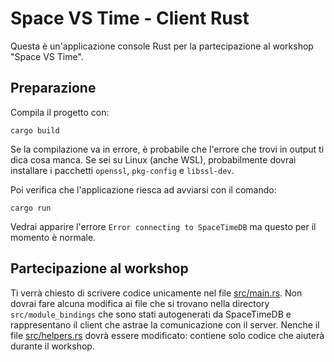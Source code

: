 # Space VS Time - Client Rust

Questa è un'applicazione console Rust per la partecipazione al workshop "Space VS Time".

## Preparazione
Compila il progetto con:

```
cargo build
```

Se la compilazione va in errore, è probabile che l'errore che trovi in output ti dica cosa manca. Se sei su Linux (anche WSL), probabilmente dovrai installare i pacchetti `openssl`,  `pkg-config` e `libssl-dev`.

Poi verifica che l'applicazione riesca ad avviarsi con il comando:

```
cargo run
```

Vedrai apparire l'errore `Error connecting to SpaceTimeDB` ma questo per il momento è normale.

## Partecipazione al workshop
Ti verrà chiesto di scrivere codice unicamente nel file [src/main.rs](./src/main.rs). Non dovrai fare alcuna modifica ai file che si trovano nella directory `src/module_bindings` che sono stati autogenerati da SpaceTimeDB e rappresentano il client che astrae la comunicazione con il server. Nenche il file [src/helpers.rs](./src/helpers.rs) dovrà essere modificato: contiene solo codice che aiuterà durante il workshop.
